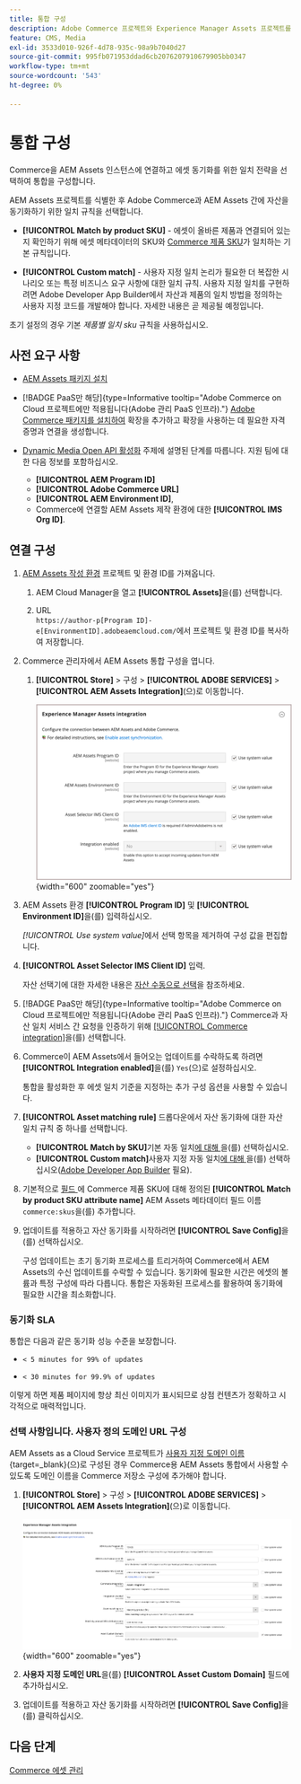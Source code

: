 ```yaml
---
title: 통합 구성
description: Adobe Commerce 프로젝트와 Experience Manager Assets 프로젝트를 연결하여 이 두 시스템 간에 에셋을 동기화하는 방법에 대해 알아봅니다.
feature: CMS, Media
exl-id: 3533d010-926f-4d78-935c-98a9b7040d27
source-git-commit: 995fb071953ddad6cb2076207910679905bb0347
workflow-type: tm+mt
source-wordcount: '543'
ht-degree: 0%

---
```


# 통합 구성

Commerce을 AEM Assets 인스턴스에 연결하고 에셋 동기화를 위한 일치 전략을 선택하여 통합을 구성합니다.

AEM Assets 프로젝트를 식별한 후 Adobe Commerce과 AEM Assets 간에 자산을 동기화하기 위한 일치 규칙을 선택합니다.

* **[!UICONTROL Match by product SKU]** - 에셋이 올바른 제품과 연결되어 있는지 확인하기 위해 에셋 메타데이터의 SKU와 [Commerce 제품 SKU](https://experienceleague.adobe.com/en/docs/commerce-operations/implementation-playbook/glossary#sku)가 일치하는 기본 규칙입니다.

* **[!UICONTROL Custom match]** - 사용자 지정 일치 논리가 필요한 더 복잡한 시나리오 또는 특정 비즈니스 요구 사항에 대한 일치 규칙. 사용자 지정 일치를 구현하려면 Adobe Developer App Builder에서 자산과 제품의 일치 방법을 정의하는 사용자 지정 코드를 개발해야 합니다. 자세한 내용은 곧 제공될 예정입니다.

초기 설정의 경우 기본 *제품별 일치 sku* 규칙을 사용하십시오.

## 사전 요구 사항

* [AEM Assets 패키지 설치](configure-aem.md)

* [!BADGE PaaS만 해당]{type=Informative tooltip="Adobe Commerce on Cloud 프로젝트에만 적용됩니다(Adobe 관리 PaaS 인프라)."} [Adobe Commerce 패키지를 설치하여](configure-commerce.md) 확장을 추가하고 확장을 사용하는 데 필요한 자격 증명과 연결을 생성합니다.

* [Dynamic Media Open API 활성화](https://experienceleague.adobe.com/en/docs/experience-manager-cloud-service/content/assets/dynamicmedia/dynamic-media-open-apis/dynamic-media-open-apis-overview#enable-dynamic-media-open-apis) 주제에 설명된 단계를 따릅니다. 지원 팀에 대한 다음 정보를 포함하십시오.

   * **[!UICONTROL AEM Program ID]**
   * **[!UICONTROL Adobe Commerce URL]**
   * **[!UICONTROL AEM Environment ID]**,
   * Commerce에 연결할 AEM Assets 제작 환경에 대한 **[!UICONTROL IMS Org ID]**.

## 연결 구성

1. [AEM Assets 작성 환경](https://experienceleague.adobe.com/en/docs/experience-manager-cloud-service/content/sites/authoring/quick-start) 프로젝트 및 환경 ID를 가져옵니다.

   1. AEM Cloud Manager을 열고 **[!UICONTROL Assets]**&#x200B;을(를) 선택합니다.

   1. URL <br>`https://author-p[Program ID]-e[EnvironmentID].adobeaemcloud.com/`에서 프로젝트 및 환경 ID를 복사하여 저장합니다.

1. Commerce 관리자에서 AEM Assets 통합 구성을 엽니다.

   1. **[!UICONTROL Store]** > 구성 > **[!UICONTROL ADOBE SERVICES]** > **[!UICONTROL AEM Assets Integration]**(으)로 이동합니다.

      ![AEM Assets 통합을 통해 통합 사용](../assets/aem-assets-integration-enable-config.png){width="600" zoomable="yes"}

1. AEM Assets 환경 **[!UICONTROL Program ID]** 및 **[!UICONTROL Environment ID]**&#x200B;을(를) 입력하십시오.

   *[!UICONTROL Use system value]*&#x200B;에서 선택 항목을 제거하여 구성 값을 편집합니다.

1. **[!UICONTROL Asset Selector IMS Client ID]** 입력.

   자산 선택기에 대한 자세한 내용은 [자산 수동으로 선택](../synchronize/asset-selector-integration.md)을 참조하세요.

1. [!BADGE PaaS만 해당]{type=Informative tooltip="Adobe Commerce on Cloud 프로젝트에만 적용됩니다(Adobe 관리 PaaS 인프라)."} Commerce과 자산 일치 서비스 간 요청을 인증하기 위해 [[!UICONTROL Commerce integration]](configure-commerce.md#add-the-integration-to-the-commerce-environment)을(를) 선택합니다.

1. Commerce이 AEM Assets에서 들어오는 업데이트를 수락하도록 하려면 **[!UICONTROL Integration enabled]**&#x200B;을(를) `Yes`(으)로 설정하십시오.

   통합을 활성화한 후 에셋 일치 기준을 지정하는 추가 구성 옵션을 사용할 수 있습니다.

1. **[!UICONTROL Asset matching rule]** 드롭다운에서 자산 동기화에 대한 자산 일치 규칙 중 하나를 선택합니다.

   * **[!UICONTROL Match by SKU]**&#x200B;기본 자동 일치[에 대해 ](../synchronize/default-match.md)을(를) 선택하십시오.
   * **[!UICONTROL Custom match]**&#x200B;사용자 지정 자동 일치[에 대해 ](../synchronize/custom-match.md)을(를) 선택하십시오([Adobe Developer App Builder](https://experienceleague.adobe.com/en/docs/commerce-learn/tutorials/adobe-developer-app-builder/introduction-to-app-builder) 필요).

1. 기본적으로 [ 필드 ](configure-aem.md#configure-metadata)에 Commerce 제품 SKU에 대해 정의된 **[!UICONTROL Match by product SKU attribute name]** AEM Assets 메타데이터 필드 이름`commerce:skus`을(를) 추가합니다.

1. 업데이트를 적용하고 자산 동기화를 시작하려면 **[!UICONTROL Save Config]**&#x200B;을(를) 선택하십시오.

   구성 업데이트는 초기 동기화 프로세스를 트리거하여 Commerce에서 AEM Assets의 수신 업데이트를 수락할 수 있습니다. 동기화에 필요한 시간은 에셋의 볼륨과 특정 구성에 따라 다릅니다. 통합은 자동화된 프로세스를 활용하여 동기화에 필요한 시간을 최소화합니다.

### 동기화 SLA

통합은 다음과 같은 동기화 성능 수준을 보장합니다.

* `< 5 minutes for 99% of updates`

* `< 30 minutes for 99.9% of updates`

이렇게 하면 제품 페이지에 항상 최신 이미지가 표시되므로 상점 컨텐츠가 정확하고 시각적으로 매력적입니다.

### 선택 사항입니다. 사용자 정의 도메인 URL 구성

AEM Assets as a Cloud Service 프로젝트가 [사용자 지정 도메인 이름](https://experienceleague.adobe.com/ko/docs/experience-manager-cloud-service/content/implementing/using-cloud-manager/custom-domain-names/add-custom-domain-name){target=_blank}(으)로 구성된 경우 Commerce용 AEM Assets 통합에서 사용할 수 있도록 도메인 이름을 Commerce 저장소 구성에 추가해야 합니다.

1. **[!UICONTROL Store]** > 구성 > **[!UICONTROL ADOBE SERVICES]** > **[!UICONTROL AEM Assets Integration]**(으)로 이동합니다.

   ![AEM Assets 통합을 통해 통합 사용](../assets/aem-assets-view.png){width="600" zoomable="yes"}

1. **사용자 지정 도메인 URL**&#x200B;을(를) **[!UICONTROL Asset Custom Domain]** 필드에 추가하십시오.

1. 업데이트를 적용하고 자산 동기화를 시작하려면 **[!UICONTROL Save Config]**&#x200B;을(를) 클릭하십시오.

## 다음 단계

[Commerce 에셋 관리](../manage-assets.md)
